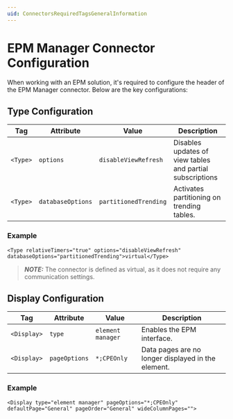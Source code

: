```yaml
---
uid: ConnectorsRequiredTagsGeneralInformation
---
```


# EPM Manager Connector Configuration

When working with an EPM solution, it's required to configure the header of the EPM Manager connector. Below are the key configurations:

## Type Configuration

| Tag            | Attribute          | Value                          | Description                                                                                   |
|----------------|--------------------|--------------------------------|-----------------------------------------------------------------------------------------------|
| `<Type>`       | `options`          | `disableViewRefresh`           | Disables updates of view tables and partial subscriptions                                      |
| `<Type>`       | `databaseOptions`  | `partitionedTrending`          | Activates partitioning on trending tables.                                                    |

### Example

`<Type relativeTimers="true" options="disableViewRefresh" databaseOptions="partitionedTrending">virtual</Type>`

> **_NOTE:_** The connector is defined as virtual, as it does not require any communication settings.

## Display Configuration

| Tag            | Attribute          | Value                          | Description                                                                                   |
|----------------|--------------------|--------------------------------|-----------------------------------------------------------------------------------------------|
| `<Display>`    | `type`             | `element manager`              | Enables the EPM interface.                                                                   |
| `<Display>`    | `pageOptions`      | `*;CPEOnly`                    | Data pages are no longer displayed in the element.                                |

### Example

`<Display type="element manager" pageOptions="*;CPEOnly" defaultPage="General" pageOrder="General" wideColumnPages="">`